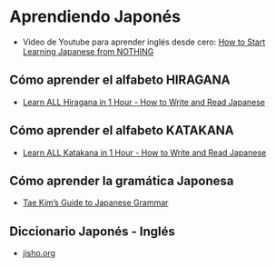 # Aprendiendo Japonés

* Video de Youtube para aprender inglés desde cero: [How to Start Learning Japanese from NOTHING](https://www.youtube.com/watch?v=sISIVKJh_EA)

## Cómo aprender el alfabeto HIRAGANA

* [Learn ALL Hiragana in 1 Hour - How to Write and Read Japanese](https://www.youtube.com/watch?v=6p9Il_j0zjc&t=1474s)

## Cómo aprender el alfabeto KATAKANA

* [Learn ALL Katakana in 1 Hour - How to Write and Read Japanese](https://www.youtube.com/watch?v=s6DKRgtVLGA)

## Cómo aprender la gramática Japonesa

* [Tae Kim’s Guide to Japanese Grammar](https://guidetojapanese.org/learn/grammar)

## Diccionario Japonés - Inglés

* [jisho.org](https://jisho.org/)